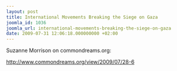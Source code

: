 ```yaml
---
layout: post
title: International Movements Breaking the Siege on Gaza
joomla_id: 1036
joomla_url: international-movements-breaking-the-siege-on-gaza
date: 2009-07-31 12:06:18.000000000 +02:00
---
```

<p>Suzanne Morrison on commondreams.org:</p>
<p><a href="http://www.commondreams.org/view/2009/07/28-6" target="_blank">http://www.commondreams.org/<wbr />view/2009/07/28-6</a></p>
